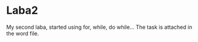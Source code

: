 # Laba2
My second laba, started using for, while, do while... The task is attached in the word file.
